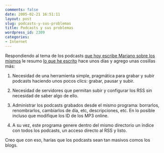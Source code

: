 ```yaml
---
comments: false
date: 2005-02-21 16:51:11
layout: post
slug: podcasts-y-sus-problemas
title: Podcasts y sus problemas
wordpress_id: 2309
categories:
- Internet
---
```


Respondiendo al tema de los podcasts [que hoy escribe Mariano sobre los mismos](http://www.uberbin.net/archivos/p2p/algunas-dudas-sobre-el-podcasting.php) le resumo [lo que he escrito](http://www.minid.net/archivos/categorias/investigacion/dudas_para_hacer_podcasting.php) hace unos días y agrego unas cosillas más:







  1. Necesidad de una herramienta simple, pragmática para grabar y subir podcasts haciendo unos pocos clics: grabar, pausar y subir.


  2. Necesidad de servidores que permitan subir y configurar los RSS sin necesidad de saber algo de ello.


  3. Administrar los podcasts grabados desde el mismo programa: borrarlos, renombrarlos, cambiarlos de día, etc, descripciones, etc. En lo posible incluso que modifique los ID de los MP3 online.


  4. A su vez, este programa genere dentro del mismo directorio un índice con todos los podcasts, un acceso directo al RSS y listo.





Creo que con eso, harías que los podcasts sean tan masivos comos los blogs.




 
